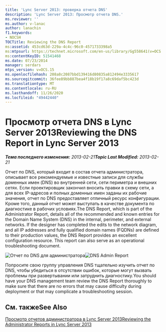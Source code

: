 ```yaml
---
title: 'Lync Server 2013: проверка отчета DNS'
description: 'Lync Server 2013: Просмотр отчета DNS.'
ms.reviewer: ''
ms.author: v-lanac
author: lanachin
f1.keywords:
- NOCSH
TOCTitle: Reviewing the DNS Report
ms:assetid: 453cd63d-229a-4c4c-96c0-4571733398a5
ms:mtpsurl: https://technet.microsoft.com/en-us/library/Gg558641(v=OCS.15)
ms:contentKeyID: 51541468
ms.date: 07/23/2014
manager: serdars
mtps_version: v=OCS.15
ms.openlocfilehash: 208a8c2087bbd139416d80835a812494e3335617
ms.sourcegitcommit: 36fee89bb887bea4f18b19f17a8c69daf5bc423d
ms.translationtype: MT
ms.contentlocale: ru-RU
ms.lasthandoff: 11/26/2020
ms.locfileid: "49442440"
---
```

# <a name="reviewing-the-dns-report-in-lync-server-2013"></a><span data-ttu-id="669c0-103">Просмотр отчета DNS в Lync Server 2013</span><span class="sxs-lookup"><span data-stu-id="669c0-103">Reviewing the DNS Report in Lync Server 2013</span></span>

<div data-xmlns="http://www.w3.org/1999/xhtml">

<div class="topic" data-xmlns="http://www.w3.org/1999/xhtml" data-msxsl="urn:schemas-microsoft-com:xslt" data-cs="https://msdn.microsoft.com/">

<div data-asp="https://msdn2.microsoft.com/asp">



</div>

<div id="mainSection">

<div id="mainBody"><span data-ttu-id="669c0-104">

<span> </span></span><span class="sxs-lookup"><span data-stu-id="669c0-104">

<span> </span></span></span>

<span data-ttu-id="669c0-105">_**Тема последнего изменения:** 2013-02-21_</span><span class="sxs-lookup"><span data-stu-id="669c0-105">_**Topic Last Modified:** 2013-02-21_</span></span>

<span data-ttu-id="669c0-p101">Отчет по DNS, который входит в состав отчета администратора, описывает все рекомендуемые и известные записи для службы доменных имен (DNS) во внутренней сети, сети периметра и внешних сетях. Если проектировщик закончил вносить правки в схему сети, а для всех IP-адресов и полных доменных имен заданы их рабочие значения, отчет по DNS предоставляет отличный ресурс конфигурации. Кроме того, данный отчет может выступать в качестве документа по диагностике в рабочих условиях.</span><span class="sxs-lookup"><span data-stu-id="669c0-p101">The DNS Report, which is part of the Administrator Report, details all of the recommended and known entries for the Domain Name System (DNS) in the internal, perimeter, and external networks. If the designer has completed the edits to the network diagram, and all IP addresses and fully qualified domain names (FQDNs) are defined to their production values, the DNS Report provides an excellent configuration resource. This report can also serve as an operational troubleshooting document.</span></span>

<span data-ttu-id="669c0-109">![Отчет по DNS для администратора](images/Gg558641.9dd1e810-ddc7-4816-a806-4239baf9ec51(OCS.15).jpg "Отчет по DNS для администратора")</span><span class="sxs-lookup"><span data-stu-id="669c0-109">![DNS Admin Report](images/Gg558641.9dd1e810-ddc7-4816-a806-4239baf9ec51(OCS.15).jpg "DNS Admin Report")</span></span>

<span data-ttu-id="669c0-110">Попросите свою группу управления DNS тщательно изучить отчет по DNS, чтобы убедиться в отсутствии ошибок, которые могут вызвать проблемы при развертывании или затруднить диагностику.</span><span class="sxs-lookup"><span data-stu-id="669c0-110">You should have your DNS management team review the DNS Report thoroughly to make sure that there are no errors that may cause difficulty during deployment or that may complicate a troubleshooting session.</span></span>

<div>

## <a name="see-also"></a><span data-ttu-id="669c0-111">См. также</span><span class="sxs-lookup"><span data-stu-id="669c0-111">See Also</span></span>


[<span data-ttu-id="669c0-112">Просмотр отчетов администратора в Lync Server 2013</span><span class="sxs-lookup"><span data-stu-id="669c0-112">Reviewing the Administrator Reports in Lync Server 2013</span></span>](lync-server-2013-reviewing-the-administrator-reports.md)  
  

<span data-ttu-id="669c0-113"></div>

</div>

<span> </span>

</div>

</div>

</span><span class="sxs-lookup"><span data-stu-id="669c0-113"></div>

</div>

<span> </span>

</div>

</div>

</span></span></div>

